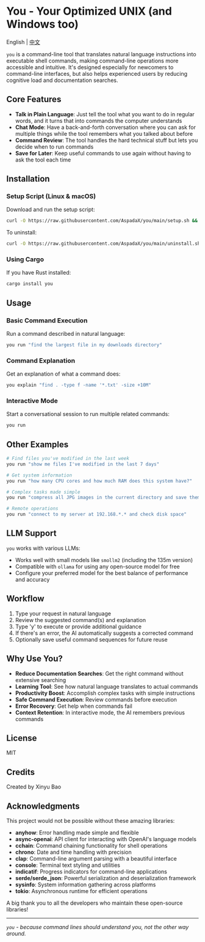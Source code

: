 # You - Your Optimized UNIX (and Windows too)

English | [中文](./README_CN.md)

`you` is a command-line tool that translates natural language instructions into executable shell commands, making command-line operations more accessible and intuitive. It's designed especially for newcomers to command-line interfaces, but also helps experienced users by reducing cognitive load and documentation searches.

## Core Features

- **Talk in Plain Language**: Just tell the tool what you want to do in regular words, and it turns that into commands the computer understands
- **Chat Mode**: Have a back-and-forth conversation where you can ask for multiple things while the tool remembers what you talked about before
- **Command Review**: The tool handles the hard technical stuff but lets you decide when to run commands
- **Save for Later**: Keep useful commands to use again without having to ask the tool each time

## Installation

### Setup Script (Linux & macOS)
Download and run the setup script:
```bash
curl -O https://raw.githubusercontent.com/AspadaX/you/main/setup.sh && chmod +x ./setup.sh && ./setup.sh && rm ./setup.sh
```

To uninstall:
```bash
curl -O https://raw.githubusercontent.com/AspadaX/you/main/uninstall.sh && chmod +x ./uninstall.sh && ./uninstall.sh && rm ./uninstall.sh
```

### Using Cargo
If you have Rust installed:

```bash
cargo install you
```

## Usage

### Basic Command Execution
Run a command described in natural language:

```bash
you run "find the largest file in my downloads directory"
```

### Command Explanation
Get an explanation of what a command does:

```bash
you explain "find . -type f -name '*.txt' -size +10M"
```

### Interactive Mode
Start a conversational session to run multiple related commands:

```bash
you run
```

## Other Examples

```bash
# Find files you've modified in the last week
you run "show me files I've modified in the last 7 days"

# Get system information
you run "how many CPU cores and how much RAM does this system have?"

# Complex tasks made simple
you run "compress all JPG images in the current directory and save them to a new folder"

# Remote operations
you run "connect to my server at 192.168.*.* and check disk space"
```

## LLM Support

`you` works with various LLMs:
- Works well with small models like `smollm2` (including the 135m version)
- Compatible with `ollama` for using any open-source model for free
- Configure your preferred model for the best balance of performance and accuracy

## Workflow

1. Type your request in natural language
2. Review the suggested command(s) and explanation
3. Type 'y' to execute or provide additional guidance
4. If there's an error, the AI automatically suggests a corrected command
5. Optionally save useful command sequences for future reuse

## Why Use You?

- **Reduce Documentation Searches**: Get the right command without extensive searching
- **Learning Tool**: See how natural language translates to actual commands
- **Productivity Boost**: Accomplish complex tasks with simple instructions
- **Safe Command Execution**: Review commands before execution
- **Error Recovery**: Get help when commands fail
- **Context Retention**: In interactive mode, the AI remembers previous commands

## License

MIT

## Credits

Created by Xinyu Bao

## Acknowledgments

This project would not be possible without these amazing libraries:

- **anyhow**: Error handling made simple and flexible
- **async-openai**: API client for interacting with OpenAI's language models
- **cchain**: Command chaining functionality for shell operations
- **chrono**: Date and time handling with precision
- **clap**: Command-line argument parsing with a beautiful interface
- **console**: Terminal text styling and utilities
- **indicatif**: Progress indicators for command-line applications
- **serde/serde_json**: Powerful serialization and deserialization framework
- **sysinfo**: System information gathering across platforms
- **tokio**: Asynchronous runtime for efficient operations

A big thank you to all the developers who maintain these open-source libraries!

---

*`you` - because command lines should understand you, not the other way around.*
